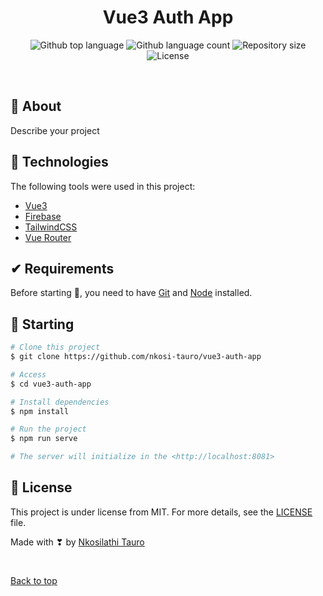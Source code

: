 <h1 align="center">Vue3 Auth App</h1>

<p align="center">
  <img alt="Github top language" src="https://img.shields.io/github/languages/top/nkosi-tauro/vue3-auth-app?color=56BEB8">

  <img alt="Github language count" src="https://img.shields.io/github/languages/count/nkosi-tauro/vue3-auth-app?color=56BEB8">

  <img alt="Repository size" src="https://img.shields.io/github/repo-size/nkosi-tauro/vue3-auth-app?color=56BEB8">

  <img alt="License" src="https://img.shields.io/github/license/nkosi-tauro/vue3-auth-app?color=56BEB8">

  <!-- <img alt="Github issues" src="https://img.shields.io/github/issues/nkosi-tauro/vue3-auth-app?color=56BEB8" /> -->

  <!-- <img alt="Github forks" src="https://img.shields.io/github/forks/nkosi-tauro/vue3-auth-app?color=56BEB8" /> -->

  <!-- <img alt="Github stars" src="https://img.shields.io/github/stars/nkosi-tauro/vue3-auth-app?color=56BEB8" /> -->
</p>



<br>

## 🎯 About ##

Describe your project

<!-- ## ✨ Features ##

✔ Feature 1: 
:heavy_check_mark: Feature 2;\
:heavy_check_mark: Feature 3; -->

## 🚀 Technologies ##

The following tools were used in this project:

- [Vue3](https://v3.vuejs.org/)
- [Firebase](https://firebase.google.com/)
- [TailwindCSS](https://tailwindcss.com/)
- [Vue Router](https://router.vuejs.org/)


## ✔ Requirements ##

Before starting 🏁, you need to have [Git](https://git-scm.com) and [Node](https://nodejs.org/en/) installed.

## 🏁 Starting ##

```bash
# Clone this project
$ git clone https://github.com/nkosi-tauro/vue3-auth-app

# Access
$ cd vue3-auth-app

# Install dependencies
$ npm install

# Run the project
$ npm run serve

# The server will initialize in the <http://localhost:8081>
```

## 📝 License ##

This project is under license from MIT. For more details, see the [LICENSE](LICENSE) file.


Made with ❣ by <a href="https://github.com/nkosi-tauro" target="_blank">Nkosilathi Tauro</a>

&#xa0;

<a href="#top">Back to top</a>
